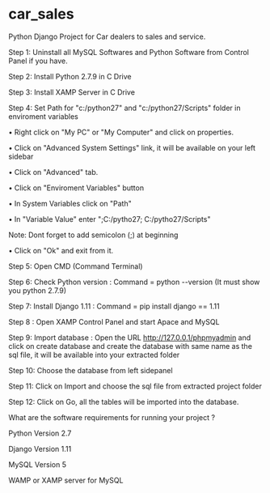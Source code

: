 # car_sales
Python Django Project for Car dealers to sales and service.

Step 1: Uninstall all MySQL Softwares and Python Software from Control Panel if you have.

Step 2: Install Python 2.7.9 in C Drive

Step 3: Install XAMP Server in C Drive 

Step 4: Set Path for "c:/python27" and
"c:/python27/Scripts" folder in enviroment variables

• Right click on "My PC" or "My Computer" and click on properties.

• Click on "Advanced System Settings" link, it will be available on your left sidebar

• Click on "Advanced" tab.

• Click on "Enviroment Variables" button

• In System Variables click on "Path"

• In "Variable Value" enter ";C:/pytho27;
C:/pytho27/Scripts"

Note: Dont forget to add semicolon (;) at beginning

• Click on "Ok" and exit from it.

Step 5: Open CMD (Command Terminal)

Step 6: Check Python version : Command = python --version (It must show you python 2.7.9)

Step 7: Install Django 1.11 : Command = pip install django == 1.11

Step 8 : Open XAMP Control Panel and start Apace and MySQL

Step 9: Import database : Open the URL
http://127.0.0.1/phpmyadmin and click on create database and create the database with same name as the sql file, it will be available into your extracted folder 

Step 10: Choose the database from left sidepanel

Step 11: Click on Import and choose the sql file from extracted project folder

Step 12: Click on Go, all the tables will be imported into the database.

What are the software requirements for running your project ?

Python Version 2.7

Django Version 1.11

MySQL Version 5

WAMP or XAMP server for MySQL

